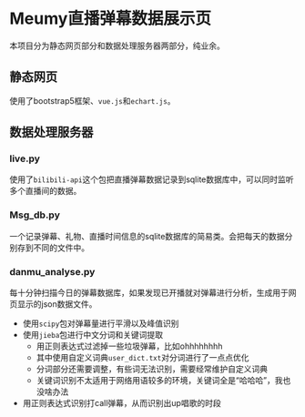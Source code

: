 # Meumy直播弹幕数据展示页

本项目分为静态网页部分和数据处理服务器两部分，纯业余。

## 静态网页
使用了bootstrap5框架、`vue.js`和`echart.js`。

## 数据处理服务器
### live.py
使用了`bilibili-api`这个包把直播弹幕数据记录到sqlite数据库中，可以同时监听多个直播间的数据。
### Msg_db.py
一个记录弹幕、礼物、直播时间信息的sqlite数据库的简易类。会把每天的数据分别存到不同的文件中。
### danmu_analyse.py
每十分钟扫描今日的弹幕数据库，如果发现已开播就对弹幕进行分析，生成用于网页显示的json数据文件。

* 使用`scipy`包对弹幕量进行平滑以及峰值识别
* 使用`jieba`包进行中文分词和关键词提取
    * 用正则表达式过滤掉一些垃圾弹幕，比如ohhhhhhhh
    * 其中使用自定义词典`user_dict.txt`对分词进行了一点点优化
    * 分词部分还需要调整，有些词无法识别，需要经常维护自定义词典
    * 关键词识别不太适用于网络用语较多的环境，关键词全是“哈哈哈”，我也没啥办法
* 用正则表达式识别打call弹幕，从而识别出up唱歌的时段
